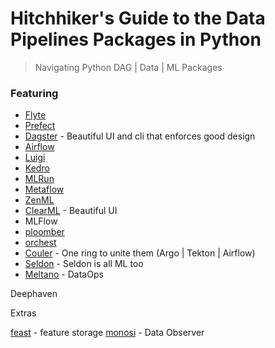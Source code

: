 # Hitchhiker's Guide to the Data Pipelines Packages in Python
> Navigating Python DAG | Data | ML Packages

### Featuring
* [Flyte](https://github.com/flyteorg/flyte)
* [Prefect](https://github.com/PrefectHQ/prefect)
* [Dagster](https://github.com/dagster-io/dagster) - Beautiful UI and cli that enforces good design 
* [Airflow](https://github.com/apache/airflow)
* [Luigi](https://github.com/spotify/luigi)
* [Kedro](https://github.com/kedro-org/kedro)
* [MLRun](https://github.com/mlrun/mlrun)
* [Metaflow](https://github.com/Netflix/metaflow)
* [ZenML](https://github.com/zenml-io/zenml)
* [ClearML](https://github.com/allegroai/clearml) - Beautiful UI
* MLFlow 
* [ploomber](https://github.com/ploomber/ploomber)
* [orchest](https://github.com/orchest/orchest)
* [Couler](https://github.com/couler-proj/couler) - One ring to unite them (Argo | Tekton | Airflow)
* [Seldon](https://github.com/SeldonIO/seldon-core) - Seldon is all ML too
* [Meltano](https://github.com/meltano/meltano) - DataOps


Deephaven

Extras

[feast](https://github.com/feast-dev/feast) - feature storage
[monosi](https://github.com/monosidev/monosi) - Data Observer 

